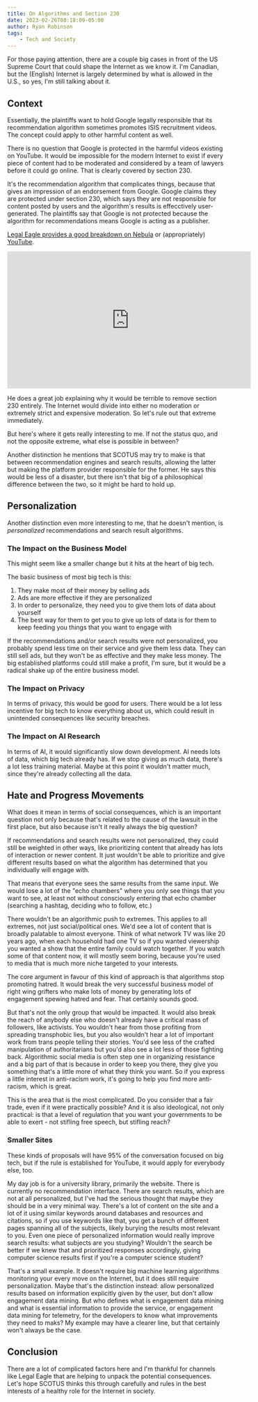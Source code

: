```yaml
---
title: On Algorithms and Section 230
date: 2023-02-26T08:18:09-05:00
author: Ryan Robinson
tags:
    - Tech and Society
---
```



For those paying attention, there are a couple big cases in front of the US Supreme Court that could shape the Internet as we know it. I'm Canadian, but the (English) Internet is largely determined by what is allowed in the U.S., so yes, I'm still talking about it.

## Context

Essentially, the plaintiffs want to hold Google legally responsible that its recommendation algorithm sometimes promotes ISIS recruitment videos. The concept could apply to other harmful content as well.

There is no question that Google is protected in the harmful videos existing on YouTube. It would be impossible for the modern Internet to exist if every piece of content had to be moderated and considered by a team of lawyers before it could go online. That is clearly covered by section 230. 

It's the recommendation algorithm that complicates things, because that gives an impression of an endorsement from Google. Google claims they are protected under section 230, which says they are not responsible for content posted by users and the algorithm's results is effecctively user-generated. The plaintiffs say that Google is not protected because the algorithm for recommendations means Google is acting as a publisher.

[Legal Eagle provides a good breakdown on Nebula](https://nebula.tv/videos/legaleagle-this-supreme-court-case-will-destroy-the-internet) or (appropriately) [YouTube](https://www.youtube.com/watch?v=hzNo5lZCq5M). 

<iframe width="560" height="315" src="https://www.youtube.com/embed/hzNo5lZCq5M" title="YouTube video player" frameborder="0" allow="accelerometer; autoplay; clipboard-write; encrypted-media; gyroscope; picture-in-picture; web-share" allowfullscreen></iframe>

He does a great job explaining why it would be terrible to remove section 230 entirely. The Internet would divide into either no moderation or extremely strict and expensive moderation. So let's rule out that extreme immediately.

But here's where it gets really interesting to me. If not the status quo, and not the opposite extreme, what else is possible in between?

Another distinction he mentions that SCOTUS may try to make is that between recommendation engines and search results, allowing the latter but making the platform provider responsible for the former. He says this would be less of a disaster, but there isn't that big of a philosophical difference between the two, so it might be hard to hold up.

## Personalization

Another distinction even more interesting to me, that he doesn't mention, is *personalized* recommendations and search result algorithms.

### The Impact on the Business Model

This might seem like a smaller change but it hits at the heart of big tech.

The basic business of most big tech is this:

1. They make most of their money by selling ads
2. Ads are more effective if they are personalized
3. In order to personalize, they need you to give them lots of data about yourself
4. The best way for them to get you to give up lots of data is for them to keep feeding you things that you want to engage with

If the recommendations and/or search results were not personalized, you probably spend less time on their service and give them less data. They can still sell ads, but they won't be as effective and they make less money. The big established platforms could still make a profit, I'm sure, but it would be a radical shake up of the entire business model.

### The Impact on Privacy

In terms of privacy, this would be good for users. There would be a lot less incentive for big tech to know everything about us, which could result in unintended consequences like security breaches.

### The Impact on AI Research

In terms of AI, it would significantly slow down development. AI needs lots of data, which big tech already has. If we stop giving as much data, there's a lot less training material. Maybe at this point it wouldn't matter much, since they're already collecting all the data.

## Hate and Progress Movements

What does it mean in terms of social consequences, which is an important question not only because that's related to the cause of the lawsuit in the first place, but also because isn't it really always the big question?

If recommendations and search results were not personalized, they could still be weighted in other ways, like prioritizing content that already has lots of interaction or newer content. It just wouldn't be able to prioritize and give different results based on what the algorithm has determined that you individually will engage with.

That means that everyone sees the same results from the same input. We would lose a lot of the "echo chambers" where you only see things that you want to see, at least not without consciously entering that echo chamber (searching a hashtag, deciding who to follow, etc.)

There wouldn't be an algorithmic push to extremes. This applies to all extremes, not just social/political ones. We'd see a lot of content that is broadly palatable to almost everyone. Think of what network TV was like 20 years ago, when each household had one TV so if you wanted viewership you wanted a show that the entire family could watch together. If you watch some of that content now, it will mostly seem boring, because you're used to media that is much more niche targeted to your interests.

The core argument in favour of this kind of approach is that algorithms stop promoting hatred. It would break the very successful business model of right wing grifters who make lots of money by generating lots of engagement spewing hatred and fear. That certainly sounds good.

But that's not the only group that would be impacted. It would also break the reach of anybody else who doesn't already have a critical mass of followers, like activists. You wouldn't hear from those profiting from spreading transphobic lies, but you also wouldn't hear a lot of important work from trans people telling their stories. You'd see less of the crafted manipulation of authoritarians but you'd also see a lot less of those fighting back. Algorithmic social media is often step one in organizing resistance and a big part of that is because in order to keep you there, they give you something that's a little more of what they think you want. So if you express a little interest in anti-racism work, it's going to help you find more anti-racism, which is great.

This is the area that is the most complicated. Do you consider that a fair trade, even if it were practically possible? And it is also ideological, not only practical: is that a level of regulation that you want your governments to be able to exert - not stifling free speech, but stifling reach?

### Smaller Sites

These kinds of proposals will have 95% of the conversation focused on big tech, but if the rule is established for YouTube, it would apply for everybody else, too.

My day job is for a university library, primarily the website. There is currently no recommendation interface. There are search results, which are not at all personalized, but I've had the serious thought that maybe they should be in a very minimal way. There's a lot of content on the site and a lot of it using similar keywords around databases and resources and citations, so if you use keywords like that, you get a bunch of different pages spanning all of the subjects, likely burying the results most relevant to you. Even one piece of personalized information would really improve search results: what subjects are you studying? Wouldn't the search be better if we knew that and prioritized responses accordingly, giving computer science results first if you're a computer science student?

That's a small example. It doesn't require big machine learning algorithms monitoring your every move on the Internet, but it does still require personalization. Maybe that's the distinction instead: allow personalized results based on information explicitly given by the user, but don't allow engagement data mining. But who defines what is engagement data mining and what is essential information to provide the service, or engagement data mining for telemetry, for the developers to know what improvements they need to maks? My example may have a clearer line, but that certainly won't always be the case.

## Conclusion

There are a lot of complicated factors here and I'm thankful for channels like Legal Eagle that are helping to unpack the potential consequences. Let's hope SCOTUS thinks this through carefully and rules in the best interests of a healthy role for the Internet in society.
